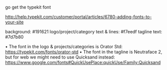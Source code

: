 go get the typekit font

http://help.typekit.com/customer/portal/articles/6780-adding-fonts-to-your-site


background: #191621
logo/project/category text & lines: #f7eedf
tagline text: #7d7b80

• The font in the logo & projects/categories is Orator Std: https://typekit.com/fonts/orator-std
• The font in the tagline is Neutraface 2, but for web we might need to use Quicksand instead: https://www.google.com/fonts#QuickUsePlace:quickUse/Family:Quicksand